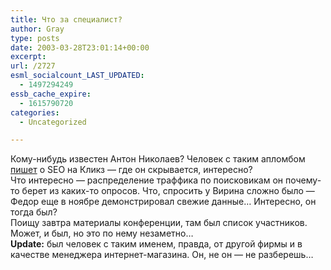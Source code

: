 ```yaml
---
title: Что за специалист?
author: Gray
type: posts
date: 2003-03-28T23:01:14+00:00
excerpt:
url: /2727
esml_socialcount_LAST_UPDATED:
  - 1497294249
essb_cache_expire:
  - 1615790720
categories:
  - Uncategorized

---
```








Кому-нибудь известен Антон Николаев? Человек с таким апломбом <a href="http://clickz.ru/_v.shtml?id=134.02&#038;book=2&#038;page=1&#038;ac=v&#038;lpg=1&#038;tmpl=uh&#038;m=&#038;sort=&#038;next=&#038;hf=&#038;tmpld=_stat" target="_blank">пишет</a> о SEO на Кликз &#8212; где он скрывается, интересно?  
Что интересно &#8212; распределение траффика по поисковикам он почему-то берет из каких-то опросов. Что, спросить у Вирина сложно было &#8212; Федор еще в ноябре демонстрировал свежие данные&#8230; Интересно, он тогда был?  
Поищу завтра материалы конференции, там был список участников. Может, и был, но это по нему незаметно&#8230;  
**Update:** был человек с таким именем, правда, от другой фирмы и в качестве менеджера интернет-магазина. Он, не он &#8212; не разберешь&#8230;